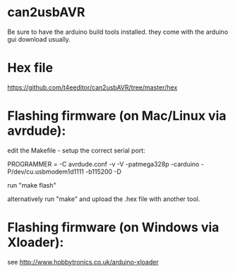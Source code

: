 # can2usbAVR

Be sure to have the arduino build tools installed. they come with the arduino gui download usually.

Hex file
========

https://github.com/t4eeditor/can2usbAVR/tree/master/hex

Flashing firmware (on Mac/Linux via avrdude):
============================

edit the Makefile - setup the correct serial port: 

PROGRAMMER = -C avrdude.conf  -v -V -patmega328p -carduino -P/dev/cu.usbmodem1d1111 -b115200 -D

run "make flash"

alternatively run "make" and upload the .hex file with another tool.


Flashing firmware (on Windows via Xloader):
===============================

see http://www.hobbytronics.co.uk/arduino-xloader

